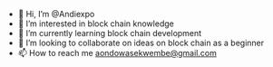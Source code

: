 - 👋 Hi, I’m @Andiexpo
- 👀 I’m interested in block chain knowledge
- 🌱 I’m currently learning block chain development
- 💞️ I’m looking to collaborate on ideas on block chain as a beginner 
- 📫 How to reach me aondowasekwembe@gmail.com

<!---
Andiexpo/Andiexpo is a ✨ special ✨ repository because its `README.md` (this file) appears on your GitHub profile.
You can click the Preview link to take a look at your changes.
--->
